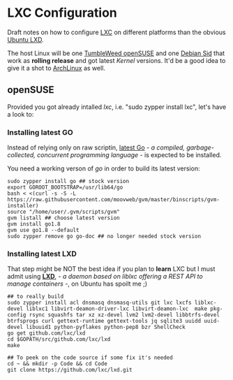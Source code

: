 # LXC Configuration

Draft notes on how to configure [LXC](https://linuxcontainers.org) on different platforms than the obvious [Ubuntu LXD](https://www.ubuntu.com/containers/lxd).

The host Linux will be one [TumbleWeed openSUSE](https://en.opensuse.org/Portal:Tumbleweed) and one [Debian Sid](https://www.debian.org/releases/sid/) that work as **rolling release** and got latest *Kernel* versions. It'd be a good idea to give it a shot to [ArchLinux](https://www.archlinux.org) as well.

## openSUSE

Provided you got already intalled *lxc*, i.e. "sudo zypper install lxc", let's have a look to:

### Installing latest GO

Instead of relying only on raw scriptin, [latest Go](https://github.com/moovweb/gvm) *- a compiled, garbage-collected, concurrent programming language -* is expected to be installed.

You need a working verson of *go* in order to build its latest version:

    sudo zypper install go ## stock version
    export GOROOT_BOOTSTRAP=/usr/lib64/go
    bash < <(curl -s -S -L https://raw.githubusercontent.com/moovweb/gvm/master/binscripts/gvm-installer)
    source "/home/user/.gvm/scripts/gvm"
    gvm listall ## choose latest version
    gvm install go1.8
    gvm use go1.8 --default
    sudo zypper remove go go-doc ## no longer needed stock version
    
### Installing latest LXD

That step might be NOT the best idea if you plan to **learn** LXC but I must admit using **[LXD](https://github.com/lxc/lxd)**, *- a daemon based on liblxc offering a REST API to manage containers -*, on Ubuntu has spoilt me ;)

    ## to really build
    sudo zypper install acl dnsmasq dnsmasq-utils git lxc lxcfs liblxc-devel liblxc1 libvirt-deamon-driver-lxc libvirt-deamon-lxc  make pkg-config rsync squashfs tar xz xz-devel lvm2 lvm2-devel libbtrfs-devel btrfsprogs curl gettext-runtime gettext-tools jq sqlite3 uuidd uuid-devel libuuid1 python-pyflakes python-pep8 bzr ShellCheck
    go get github.com/lxc/lxd
    cd $GOPATH/src/github.com/lxc/lxd
    make
    
    ## To peek on the code source if some fix it's needed
    cd ~ && mkdir -p Code && cd Code
    git clone https://github.com/lxc/lxd.git
    
